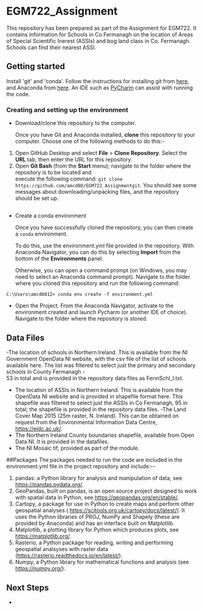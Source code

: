 # EGM722_Assignment
This repository has been prepared as part of the Assignment for EGM722.  It contains information for Schools 
in Co Fermanagh on the location of Areas of Special Scientific Inerest (ASSIs) and bog land class in Co. Fermanagh.  
Schools can find their nearest ASSI.  

## Getting started

Install 'git' and 'conda'.  Follow the instructions for installing git from [here](https://git-scm.com/downloads), 
and Anaconda from [here](https://docs.anaconda.com/anaconda/install/). An IDE such as [PyCharm](https://www.jetbrains.com/pycharm/download/#section=windows) can assist with running the code. 


###  Creating and setting up the environment

-  Download/clone this repository to the computer. 

   Once you have Git and Anaconda installed, __clone__ this repository to your computer.  Choose one of the following methods to do this:-

1. Open GitHub Desktop and select __File__ > __Clone Repository__. Select the __URL__ tab, then enter the URL for this 
   repository.
2. Open __Git Bash__ (from the __Start__ menu); navigate to the folder where the repository is to be located and   
   execute the following command: `git clone https://github.com/amcd08/EGM722_Assignmentgit`. You should see some messages
   about downloading/unpacking files, and the repository should be set up.


##  
 
- Create a conda environment

  Once you have successfully cloned the repository, you can then create a `conda` environment.

  To do this, use the environment.yml file provided in the repository. With Anaconda Navigator,
  you can do this by selecting __Import__ from the bottom of the __Environments__ panel. 

  Otherwise, you can open a command prompt (on Windows, you may need to select an Anaconda command prompt). Navigate
  to the folder where you cloned this repository and run the following command:

```
C:\Users\amcd0812> conda env create -f environment.yml
```

  
- Open the Project.
From the Anaconda Navigator, activate to the environment created and launch Pycharm (or another IDE of choice).  
Navigate to the folder where the repository is stored.   

## Data Files
  -The location of schools in Northern Ireland.  This is available from the NI Government OpenData NI website, with the csv file 
 of the list of schools available here.  The list was filtered to select just the primary and secondary schools in County Fermanagh -  
 53 in total and is provided in the repository data files as FermSchl_l.txt. 
- The location of ASSIs in Northern Ireland.  This  is available from the OpenData NI website and is provided in shapefile format
 here. This shapefile was filtered to select just the ASSIs in Co Fermanagh, 95 in total; the shapefile is provided in the repository data files. 
 -The Land Cover Map 2015 (25m raster, N. Ireland).  This can be obtained on request from the Environmental Information Data Centre, 
https://eidc.ac.uk/.   
- The Northern Ireland County boundaries shapefile, available from  Open Data NI. It is provided in the datafiles. 
- The NI Mosaic tif, provided as part of the module. 

##Packages
The packages needed to run the code are included in the environment.yml file in the project repository and include:--
1.	pandas: a Python library for analysis and manipulation of data, see https://pandas.pydata.org/.
2.	GeoPandas, built on pandas, is an open source project designed to work with spatial data in Python, see  https://geopandas.org/en/stable/. 
3.	Cartopy, a package for use in Python to create maps and perform other geospatial analyses ( https://scitools.org.uk/cartopy/docs/latest/).     It uses the Python libraries of PROJ, NumPy and Shapely (these are provided by Anaconda) and has an interface built on Matplotlib. 
4.	Matplotlib, a plotting library for Python which produces plots, see  https://matplotlib.org/. 
5.	Rasterio, a Python package for reading, writing and performing geospatial analsyses with raster data (https://rasterio.readthedocs.io/en/latest/). 
6.	Numpy, a Python library for mathematical functions and analysis (see https://numpy.org/). 


## Next Steps

 
-


